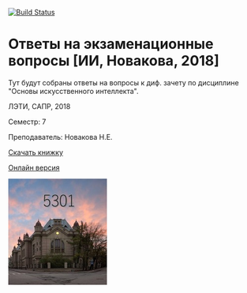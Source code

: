 [![Build Status](https://travis-ci.org/fkti5301/exam_tickets_ai_2018_novakova.svg?branch=master)](https://travis-ci.org/fkti5301/exam_tickets_ai_2018_novakova)

# Ответы на экзаменационные вопросы [ИИ, Новакова, 2018]

Тут будут собраны ответы на вопросы к диф. зачету по дисциплине "Основы искусственного интеллекта".

ЛЭТИ, САПР, 2018

Семестр: 7

Преподаватель: Новакова Н.Е.

[Скачать книжку](https://github.com/fkti5301/exam_tickets_ai_2018_novakova/releases)

[Онлайн версия](https://fkti5301.github.io/exam_tickets_ai_2018_novakova/index.html)

![logo](src/resources/imgs/logo.jpg)

